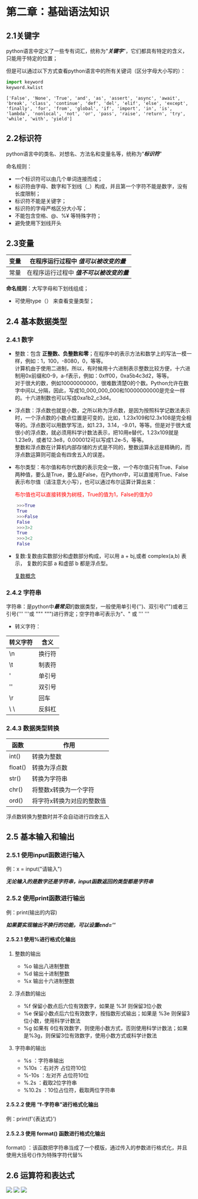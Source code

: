 # 第二章：基础语法知识

## 2.1关键字

python语言中定义了一些专有词汇，统称为“***关键字***”，它们都具有特定的含义，只能用于特定的位置；

但是可以通过以下方式查看python语言中的所有关键词（区分字母大小写的）：  

```python
import keyword
keyword.kwlist
```

``
['False', 'None', 'True', 'and', 'as', 'assert', 'async', 'await', 'break', 'class', 'continue', 'def', 'del', 'elif', 'else', 'except', 'finally', 'for', 'from', 'global', 'if', 'import', 'in', 'is', 'lambda', 'nonlocal', 'not', 'or', 'pass', 'raise', 'return', 'try', 'while', 'with', 'yield']
``

## 2.2标识符

python语言中的类名、对想名、方法名和变量名等，统称为“***标识符***”  

命名规则：  
- 一个标识符可以由几个单词连接而成；
- 标识符由字母、数字和下划线（_）构成，并且第一个字符不能是数字，没有长度限制；
- 标识符不能是关键字；
- 标识符的字母严格区分大小写；
- 不能包含空格、@、%¥ 等特殊字符；
- 避免使用下划线开头

## 2.3变量

| 变量         | 在程序运行过程中 ***值可以被改变的量***   |
| ----------- | ----------- |
| 常量         | 在程序运行过程中 ***值不可以被改变的量*** |

**命名规则**：大写字母和下划线组成；

- 可使用type（） 来查看变量类型；

## 2.4 基本数据类型

### 2.4.1 数字

- 整数：包含 **正整数、负整数和零**；在程序中的表示方法和数学上的写法一模一样，例如：1，100，-8080，0，等等。  
计算机由于使用二进制，所以，有时候用十六进制表示整数比较方便，十六进制用0x前缀和0-9，a-f表示，例如：0xff00，0xa5b4c3d2，等等。  
对于很大的数，例如10000000000，很难数清楚0的个数。Python允许在数字中间以_分隔，因此，写成10_000_000_000和10000000000是完全一样的。十六进制数也可以写成0xa1b2_c3d4。

- 浮点数：浮点数也就是小数，之所以称为浮点数，是因为按照科学记数法表示时，一个浮点数的小数点位置是可变的，比如，1.23x109和12.3x108是完全相等的。浮点数可以用数学写法，如1.23，3.14，-9.01，等等。但是对于很大或很小的浮点数，就必须用科学计数法表示，把10用e替代，1.23x109就是1.23e9，或者12.3e8，0.000012可以写成1.2e-5，等等。  
整数和浮点数在计算机内部存储的方式是不同的，整数运算永远是精确的，而浮点数运算则可能会有四舍五入的误差。

- 布尔类型：布尔值和布尔代数的表示完全一致，一个布尔值只有True、False两种值，要么是True，要么是False，在Python中，可以直接用True、False表示布尔值（请注意大小写），也可以通过布尔运算计算出来：  
  
  <font color="red">布尔值也可以直接转换为树枝，True的值为1，False的值为0</font> 

```python
    >>>True
    True
    >>>False
    False
    >>>3>2
    True
    >>>3<2
    False
```

- 复数:复数由实数部分和虚数部分构成，可以用 a + bj,或者 complex(a,b) 表示， 复数的实部 a 和虚部 b 都是浮点型。

    [复数概念](https://baike.baidu.com/item/%E5%A4%8D%E6%95%B0/254365?fr=aladdin)

### 2.4.2 字符串

字符串：是python中***最常见***的数据类型，一般使用单引号('')、双引号("")或者三引号(''' '''或 """ """)进行界定；空字符串可表示为"、" 或 ''' ''' 

- 转义字符：  

|  转义字符   |  含义  |
|  ----      | ----  |
| \n  | 换行符 |
| \t  | 制表符 |
| \'  | 单引号 |
| \''  | 双引号 |
| \r  |  回车  |
| \ \   | 反斜杠 |

### 2.4.3 数据类型转换

|  函数   |  作用  |
|  ----      | ----  |
| int()  | 转换为整数 |  
| float()  | 转换为浮点数 |  
| str()  | 转换为字符串 |  
| chr()  | 将整数x转换为一个字符 |  
| ord()  | 将字符x转换为对应的整数值 |  

浮点数转换为整数时并不会自动进行四舍五入

## 2.5 基本输入和输出

### 2.5.1 使用input函数进行输入

例：x = input("请输入")  

***无论输入的是数字还是字符串，input函数返回的类型都是字符串***

### 2.5.2 使用print函数进行输出  

例：print(输出的内容)

***如果要实现输出不换行的功能，可以设置end=''***

#### 2.5.2.1 使用%进行格式化输出  

 1. 整数的输出  
    - %o 输出八进制整数
    - %d 输出十进制整数
    - %x 输出十六进制整数

2. 浮点数的输出
    - %f 保留小数点后六位有效数字，如果是 %3f 则保留3位小数
    - %e 保留小数点后六位有效数字，按指数形式输出；如果是 %3e 则保留3位小数，使用科学计数法
    - %g 如果有 6位有效数字，则使用小数方式，否则使用科学计数法；如果是%3g，则保留3位有效数字，使用小数方式或科学计数法

3. 字符串的输出  
    - %s ：字符串输出
    - %10s ：右对齐 占位符10位
    - %-10s ：左对齐 占位符10位
    - %.2s ：截取2位字符串
    - %10.2s ：10位占位符，截取两位字符串

#### 2.5.2.2 使用 “f-字符串”进行格式化输出

例：print(f'{表达式}')

#### 2.5.2.3 使用 format() 函数进行格式化输出

format() ：该函数把字符串当成了一个模版，通过传入的参数进行格式化，并且使用大括号{}作为特殊字符代替%

## 2.6 运算符和表达式
![](https://raw.githubusercontent.com/aymanajal/picture-bed/main/1.jpeg)
![](https://raw.githubusercontent.com/aymanajal/picture-bed/main/2.jpeg)
![](https://raw.githubusercontent.com/aymanajal/picture-bed/main/3.jpeg)